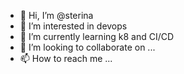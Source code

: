 - 👋 Hi, I’m @sterina
- 👀 I’m interested in devops
- 🌱 I’m currently learning k8 and CI/CD
- 💞️ I’m looking to collaborate on ...
- 📫 How to reach me ...

<!---
sterina/sterina is a ✨ special ✨ repository because its `README.md` (this file) appears on your GitHub profile.
You can click the Preview link to take a look at your changes.
--->
